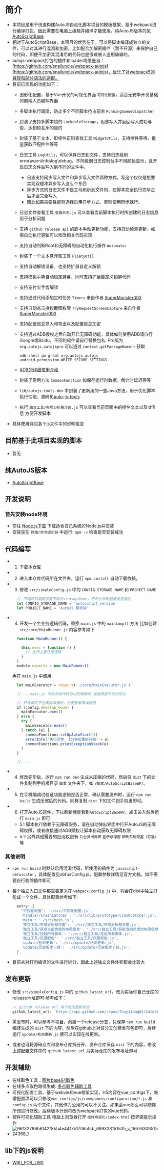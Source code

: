 # 简介

- 本项目是用于快速构建AutoJS自动化脚本项目的模板框架，基于webpack进行编译打包，因此需要在电脑上编辑并编译才能使用。纯AutoJS版本的见[AutoScriptBase](https://github.com/TonyJiangWJ/AutoScriptBase)
- 相对于AutoScriptBase，本项目的优势在于，可以将脚本编译成独立的文件，可以对其进行混淆和加密。比如配合加解密插件（暂不开源）来保护自己的代码，即便不加密其混淆后的代码也是很难被人盗用编辑的。
- autojs-webpack打包的插件和loader均借鉴自：[https://github.com/snailuncle/webpack-autojs](https://github.com/snailuncle/webpack-autojs)，优化了对webpack5的兼容和部分语法的适配。
- 目前已实现的功能如下：
  - 图形化配置，基于Vue开发的可视化界面 `可视化配置`，适合无安卓开发基础的前端人员编写界面
  - 多脚本执行调度，防止多个不同脚本抢占前台 `RunningQueueDispatcher`
  - 封装了支持多脚本锁的 `LockableStorage`，阻塞写入并返回写入成功与否，达到锁互斥的目的
  - 封装了基于文本、ID控件正则查找工具 `WidgetUtils`，支持控件等待，批量获取匹配控件等等
  - 日志工具 `LogUtils`，可以保存日志到文件，支持日志级别 error\warn\info\log\debug，不同级别日志控制台中不同颜色显示，且开启日志文件后写入到不同的文件中。
    - 日志支持同步写入文件和异步写入文件两种方式，写这个仅仅是想要实现双缓冲异步写入这么个东西
    - 异步方式的日志文件不是立马刷新到文件的，在脚本完全执行完毕之后才会完全写入
    - 因此如果需要性能则选择启用异步方式，否则使用同步就行。
  - 日志文件查看工具 `查看日志.js` 可以查看当前脚本执行时所创建的日志信息 用于分析问题
  - 支持 `github release api` 的脚本手动更新功能，支持自动检测更新，如需自动执行更新可以修改相关代码实现
  - 支持自动判断Root和无障碍的自动化执行操作 `Automator`
  - 封装了一个文本悬浮窗工具 `FloatyUtil`
  - 支持自动解锁设备，也支持扩展自定义解锁
  - 支持模拟手势自动锁定屏幕，同时支持扩展自定义锁屏代码
  - 支持支付宝手势解锁
  - 支持通过代码添加定时任务 `Timers` 来自作者 [SuperMonster003](https://github.com/SuperMonster003)
  - 支持自动点击授权截图权限 `TryRequestScreenCapture` 来自作者 [SuperMonster003](https://github.com/SuperMonster003)
  - 支持配置信息导入和导出以及配置信息加密
  - 支持通过ADB授权之后自动开启无障碍功能，具体如何使用ADB请自行Google或Baidu。不同的软件请自行替换包名: Pro版为 `org.autojs.autojspro` 可以通过 `context.getPackageName()` 获取

    ```shell
    adb shell pm grant org.autojs.autojs android.permission.WRITE_SECURE_SETTINGS
    ```

  - [ADB的详细使用介绍](https://github.com/TonyJiangWJ/AutoScriptBase/blob/master/resources/doc/ADB%E6%8E%88%E6%9D%83%E8%84%9A%E6%9C%AC%E8%87%AA%E5%8A%A8%E5%BC%80%E5%90%AF%E6%97%A0%E9%9A%9C%E7%A2%8D%E6%9D%83%E9%99%90.md)
  - 封装了常用方法 `CommonFunction` 如保存运行时数据，倒计时延迟等等
  - `lib/autojs-tools.dex` 中封装了更新用的一些Java方法，用于优化脚本执行性能，源码见[auto-js-tools](https://github.com/TonyJiangWJ/auto-js-tools)
  - 执行 `独立工具/布局分析悬浮窗.js` 可以查看当前页面中的控件文本以及id信息 方便开发脚本
- 具体使用详见各个js文件中的说明信息

## 目前基于此项目实现的脚本

- 暂无

## 纯AutoJS版本

- [AutoScriptBase](https://github.com/TonyJiangWJ/AutoScriptBase)

## 开发说明

### 首先安装node环境

- 前往 [Node.js下载](https://nodejs.org/en/download/) 下载适合自己系统的Node.js并安装
- 安装完在 `终端/命令提示符` 中运行: `npm -v` 检查是否安装成功

## 代码编写

- 1. 下载本仓库
- 2. 进入本仓库代码所在文件夹，运行 `npm install` 自动下载依赖。
- 3. 修改 `src/simpleConfig.js` 中的 `CONFIG_STORAGE_NAME` 和 `PROJECT_NAME`

  ```javascript
    // 不同项目需要设置不同的storageName，不然会导致配置信息混乱
    let CONFIG_STORAGE_NAME = 'autoscript_version'
    let PROJECT_NAME = 'AutoJS 脚手架'
  ```

- 4. 开发一个主业务逻辑代码，替换 `main.js` 中的 `mainLoop()` 方法
  比如创建 `src/core/MainRunner.js` 内容参考如下

  ```javascript
    function MainRunner() {

      this.exec = function () {
        // 执行主要业务逻辑
      }
    }
    module.exports = new MainRunner()
  ```

  再在 `main.js` 中调用:

  ```javascript
    let mainExecutor = require('./core/MainExecutor.js')

    //....main.js 中的共有代码可以酌情修改 或者直接不动也可以

    // 开发模式不包裹异常捕捉，方便查看错误信息
    if (config.develop_mode) {
      mainExecutor.exec()
    } else {
      try {
        mainExecutor.exec()
      } catch (e) {
        commonFunctions.setUpAutoStart(1)
        errorInfo('执行异常, 1分钟后重新开始' + e)
        commonFunctions.printExceptionStack(e)
      }
    }

    //....

  ```

- 4. 修改完毕后，运行 `npm run dev` 生成未压缩的代码，然后将 `dist` 下的文件复制到手机根目录 `脚本` 文件夹下，如 `/脚本/AutoScriptBaseWP/`。
- 5. 在手机端调试验证功能逻辑是否正常，确认需要发布时，运行 `npm run build` 生成压缩后的代码。同样复制 `dist` 下的文件到手机里即可。
- 6. 打开AutoJS软件，下拉刷新就能看到`AutoScriptBaseWP`，点击进入然后运行 `main.js` 即可
  - 5.1 脚本执行依赖于无障碍服务，请在自动弹出界面中打开AutoJS的无障碍权限，或者直接通过ADB赋权让脚本自动获取无障碍权限
  - 5.2 另外其他需要的应用权限有 `后台弹出界面` `显示悬浮窗` `修改系统配置（可选）` 等

### 其他说明

- `npm run build` 时默认启用混淆代码，所使用的插件为 `javascript-obfuscator`，具体配置见obfusConfig.js，配置参数详情见官方文档。如不需要自行剔除插件即可
- 每个独立入口文件都需要定义在 `webpack.config.js` 中，将会在dist中独立打包成一个文件，具体配置参考如下:

  ```javascript
    entry: {
      "可视化配置": './src/可视化配置.js', 
      'handler/CrashCatcher': './src/lib/prototype/CrashCatcher.js',
      'main': './src/main.js',
      '独立工具/布局分析悬浮窗': './src/独立工具/布局分析悬浮窗.js',
      '独立工具/获取当前页面的布局信息': './src/独立工具/获取当前页面的布局信息.js',
      '独立工具/挂起所有脚本': './src/独立工具/挂起所有脚本.js',
      '独立工具/灰度取色': './src/独立工具/灰度取色.js',
      'update/检测更新': './src/update/检测更新.js',
      'update/历史版本下载': './src/update/历史版本下载.js',
    },
  ```

- 目前未对打包编译的文件进行拆分，因此上述独立文件体积都会比较大

## 发布更新

- 修改 `src/simpleConfig.js` 中的 `github_latest_url`，改为实际你自己仓库的release地址即可 参考如下：

  ```javascript
  // github release url 用于检测更新状态
  github_latest_url: 'https://api.github.com/repos/TonyJiangWJ/AutoScriptWB/releases/latest',
  ```

- 需发布时，可以参考本项目，创建一个release分支，只保存 `npm run build` 编译生成的 `dist` 下的内容。然后在github上对该分支创建发布包即可，后续运行 `update/检测更新.js` 便可以实现在线更新。
- 或者也可将源码仓库和发布仓库拆分开，发布仓库保存 `dist` 下的内容，修改上述配置文件中的 `github_latest_url` 为实际仓库的发布地址即可

## 开发辅助

- 在线取色工具：[图片base64取色](https://tonyjiangwj.gitee.io/statics/pic_base64.html)
- 在线多点取色路径生成: [多点取色辅助工具](https://tonyjiangwj.gitee.io/statics/multi_color_assist.html)
- 可视化配置工具，基于webvie和vue框架实现，H5内容在vue_configs下，新增配置项可以只修改`vue_configs/js/commponets/configuration/*.js` 和 `config.js` 两个文件，其他作为公用的可以不关注。如果会vue那么可以随你所想进行修改。后续版本计划将改为webpack打包的vue代码。
- 控件可视化辅助工具 电脑上浏览器打开 `控件可视化/index.html` 按界面提示操作
- ![96f32786b6142f8bb4e44f7b1706afcb_689323151505_v_1667630351524368_1](https://user-images.githubusercontent.com/11325805/200108292-4097b77b-954f-4739-b80a-b10281d93b8c.gif)

## lib下的js说明

- [WIKI_FOR_LIBS](./resources/doc/WIKI_FOR_LIBS.md)
